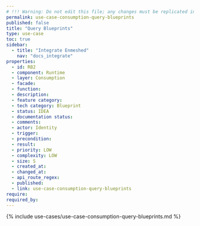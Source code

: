 ```yaml
---
# !!! Warning: Do not edit this file; any changes must be replicated in Excel !!!
permalink: use-case-consumption-query-blueprints
published: false
title: "Query Blueprints"
type: use-case
toc: true
sidebar:
  - title: "Integrate Enmeshed"
    nav: "docs_integrate"
properties:
  - id: RB2
  - component: Runtime
  - layer: Consumption
  - facade:
  - function:
  - description:
  - feature category:
  - tech category: Blueprint
  - status: IDEA
  - documentation status:
  - comments:
  - actor: Identity
  - trigger:
  - precondition:
  - result:
  - priority: LOW
  - complexity: LOW
  - size: S
  - created_at:
  - changed_at:
  - api_route_regex:
  - published:
  - link: use-case-consumption-query-blueprints
require:
required_by:
---
```


{% include use-cases/use-case-consumption-query-blueprints.md %}
